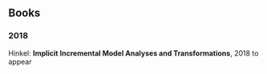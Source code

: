 Books
---


### 2018
 Hinkel: **Implicit Incremental Model Analyses and Transformations**, 2018
to appear